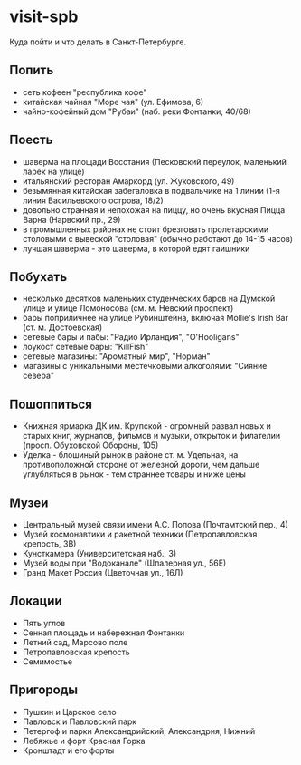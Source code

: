visit-spb
=========
Куда пойти и что делать в Санкт-Петербурге.

Попить
------
* сеть кофеен "республика кофе"
* китайская чайная "Море чая" (ул. Ефимова, 6)
* чайно-кофейный дом "Рубаи" (наб. реки Фонтанки, 40/68)

Поесть
------
* шаверма на площади Восстания (Песковский переулок, маленький ларёк на улице)
* итальянский ресторан Амаркорд (ул. Жуковского, 49)
* безымянная китайская забегаловка в подвальчике на 1 линии (1-я линия Васильевского острова, 18/2)
* довольно странная и непохожая на пиццу, но очень вкусная Пицца Варна (Нарвский пр., 29)
* в промышленных районах не стоит брезговать пролетарскими столовыми с вывеской "столовая" (обычно работают до 14-15 часов)
* лучшая шаверма - это шаверма, в которой едят гаишники

Побухать
--------
* несколько десятков маленьких студенческих баров на Думской улице и улице Ломоносова (см. м. Невский проспект)
* бары поприличнее на улице Рубинштейна, включая Mollie's Irish Bar (ст. м. Достоевская)
* сетевые бары и пабы: "Радио Ирландия", "O'Hooligans"
* лоукост сетевые бары: "KillFish"
* сетевые магазины: "Ароматный мир", "Норман"
* магазины с уникальными местечковыми алкоголями: "Сияние севера"

Пошоппиться
-----------
* Книжная ярмарка ДК им. Крупской - огромный развал новых и старых книг, журналов, фильмов и музыки, открыток и филателии (просп. Обуховской Обороны, 105)
* Уделка - блошиный рынок в районе ст. м. Удельная, на противоположной стороне от железной дороги, чем дальше углубляться в рынок - тем страннее товары и ниже цены

Музеи
-----
* Центральный музей связи имени А.С. Попова (Почтамтский пер., 4)
* Музей космонавтики и ракетной техники (Петропавловская крепость, 3В)
* Кунсткамера (Университетская наб., 3)
* Музей воды при "Водоканале" (Шпалерная ул., 56Е)
* Гранд Макет Россия (Цветочная ул., 16Л)

Локации
-------
* Пять углов
* Сенная площадь и набережная Фонтанки
* Летний сад, Марсово поле
* Петропавловская крепость
* Семимостье

Пригороды
---------
* Пушкин и Царское село
* Павловск и Павловский парк
* Петергоф и парки Александрийский, Александрия, Нижний
* Лебяжье и форт Красная Горка
* Кронштадт и его форты
